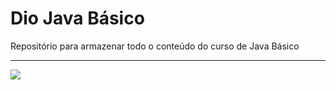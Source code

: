 # Dio Java Básico
Repositório para armazenar todo o conteúdo do curso de Java Básico
<br><hr>
<img src="https://hermes.dio.me/tracks/cover/d6b2cb84-209b-4dd5-85bc-4ea5d8b82e63.png"></img>
